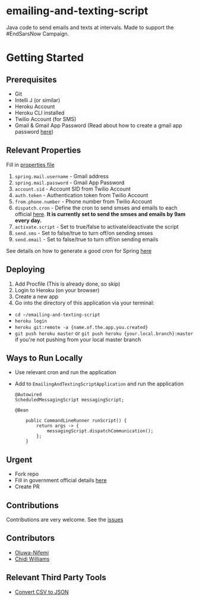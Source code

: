 # emailing-and-texting-script
Java code to send emails and texts at intervals. Made to support the #EndSarsNow Campaign.

# Getting Started

## Prerequisites
* Git
* Intelli J (or similar)
* Heroku Account
* Heroku CLI installed
* Twilio Account (for SMS)
* Gmail & Gmail App Password (Read about how to create a gmail app password [here](https://support.google.com/accounts/answer/185833))

## Relevant Properties
Fill in [properties file](https://github.com/oyekanmiayo/emailing-and-texting-script/blob/master/src/main/resources/application.properties)
1. `spring.mail.username` - Gmail address
2. `spring.mail.password` - Gmail App Password
3. `account.sid` - Account SID from Twilio Account
4. `auth.token` - Authentication token from Twilio Account
5. `from.phone.number` - Phone number from Twilio Account
6. `dispatch.cron` - Define the cron to send smses and emails to each official [here](https://github.com/oyekanmiayo/emailing-and-texting-script/blob/master/src/main/resources/communication.json). **It is currently set to send the smses and emails by 9am every day.**
7. `activate.script` - Set to true/false to activate/deactivate the script
8. `send.sms` - Set to false/true to turn off/on sending smses
9. `send.email` - Set to false/true to turn off/on sending emails

See details on how to generate a good cron for Spring [here](https://www.baeldung.com/cron-expressions)

## Deploying
1. Add Procfile (This is already done, so skip)
2. Login to Heroku (on your browser)
3. Create a new app
4. Go into the directory of this application via your terminal:
- `cd ~/emailing-and-texting-script`
- `heroku login`
- `heroku git:remote -a {name.of.the.app.you.created}`
- `git push heroku master` or `git push heroku {your.local.branch}:master` if you're not pushing from your local master branch

## Ways to Run Locally
* Use relevant cron and run the application
* Add to `EmailingAndTextingScriptApplication` and run the application

  ```
  @Autowired
  ScheduledMessagingScript messagingScript;

  @Bean

      public CommandLineRunner runScript() {
          return args -> {
              messagingScript.dispatchCommunication();
          };
      }
  ```

## Urgent
* Fork repo
* Fill in government official details [here](https://github.com/oyekanmiayo/emailing-and-texting-script/blob/master/src/main/resources/communication.json)
* Create PR

## Contributions
Contributions are very welcome. See the [issues](https://github.com/oyekanmiayo/emailing-and-texting-script/issues)

## Contributors
* [Oluwa-Nifemi](https://github.com/Oluwa-nifemi)
* [Chidi Williams](https://github.com/chidiwilliams)

## Relevant Third Party Tools
* [Convert CSV to JSON](https://csvjson.com/csv2json)
